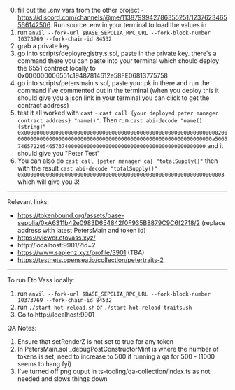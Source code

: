 0. fill out the .env vars from the other project - https://discord.com/channels/@me/1138799942786355251/1237623465566142506. Run source .env in your terminal to load the values in
1. run `anvil --fork-url $BASE_SEPOLIA_RPC_URL --fork-block-number 10373769 --fork-chain-id 84532`
2. grab a private key
3. go into scripts/deployregistry.s.sol, paste in the private key. there's a command there you can paste into your terminal which should deploy the 6551 contract locally to 0x000000006551c19487814612e58FE06813775758
4. go into scripts/petersmain.s.sol, paste your pk in there and run the command i've commented out in the terminal (when you deploy this it should give you a json link in your terminal you can click to get the contract address)
5. test it all worked with `cast` - `cast call {your deployed peter manager contract address} "name()"`. Then run `cast abi-decode "name()(string)" 0x0000000000000000000000000000000000000000000000000000000000000020000000000000000000000000000000000000000000000000000000000000000a5065746572205465737400000000000000000000000000000000000000000000` and it should give you "Peter Test"
6. You can also do `cast call {peter manager ca} "totalSupply()"` then with the result `cast abi-decode "totalSupply()" 0x0000000000000000000000000000000000000000000000000000000000000003` which will give you 3!

---

Relevant links:

* https://tokenbound.org/assets/base-sepolia/0xA6311b42e0983D654842f0F935B8879C9C6f2718/2 (replace address with latest PetersMain and token id)
* https://viewer.etovass.xyz/
* http://localhost:9901/?id=2
* https://www.sapienz.xyz/profile/3901 (TBA)
* https://testnets.opensea.io/collection/petertraits-2

---

To run Eto Vass locally:

1. run `anvil --fork-url $BASE_SEPOLIA_RPC_URL --fork-block-number 10373769 --fork-chain-id 84532`
2. run `./start-hot-reload.sh` or `./start-hot-reload-traits.sh`
3. Go to http://localhost:9901


QA Notes:

1. Ensure that setRenderZ is not set to true for any token
2. In PetersMain.sol _debugPostConstructorMint is where the number of tokens is set, need to increase to 500 if running a qa for 500 - (1000 seems to hang fyi)
3. I've turned off png ouput in ts-tooling/qa-collection/index.ts as not needed and slows things down

